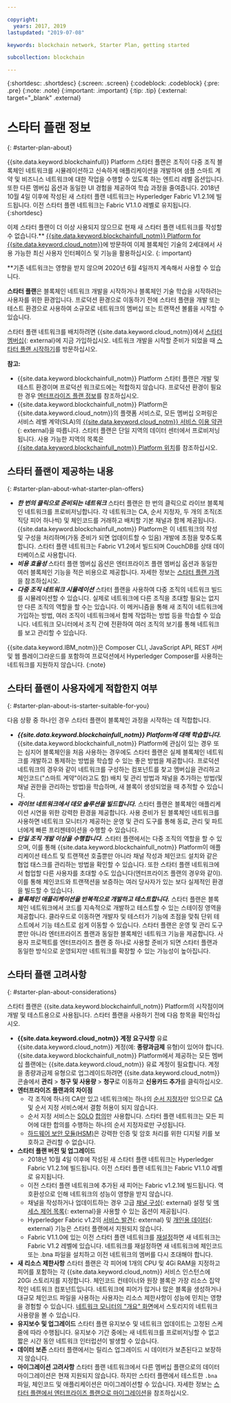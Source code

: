 ```yaml
---

copyright:
  years: 2017, 2019
lastupdated: "2019-07-08"

keywords: blockchain network, Starter Plan, getting started

subcollection: blockchain

---
```


{:shortdesc: .shortdesc}
{:screen: .screen}
{:codeblock: .codeblock}
{:pre: .pre}
{:note: .note}
{:important: .important}
{:tip: .tip}
{:external: target="_blank" .external}

# 스타터 플랜 정보
{: #starter-plan-about}

{{site.data.keyword.blockchainfull}} Platform 스타터 플랜은 조직이 다중 조직 블록체인 네트워크를 시뮬레이션하고 신속하게 애플리케이션을 개발하며 샘플 스마트 계약 및 비즈니스 네트워크에 대한 작업을 수행할 수 있도록 하는 엔트리 레벨 옵션입니다. 또한 다른 멤버십 옵션과 동일한 UI 경험을 제공하여 학습 과정을 줄여줍니다. 2018년 10월 4일 이후에 작성된 새 스타터 플랜 네트워크는 Hyperledger Fabric V1.2.1에 빌드됩니다. 이전 스타터 플랜 네트워크는 Fabric V1.1.0 레벨로 유지됩니다.
{:shortdesc}

이제 스타터 플랜이 더 이상 사용되지 않으므로 현재 새 스타터 플랜 네트워크를 작성할 수 없습니다.** [{{site.data.keyword.blockchainfull_notm}} Platform for {{site.data.keyword.cloud_notm}}](/docs/services/blockchain?topic=blockchain-ibp-v2-deploy-iks)에 방문하여 이제 블록체인 기술의 2세대에서 사용 가능한 최신 사용자 인터페이스 및 기능을 활용하십시오.
{: important}  

**기존 네트워크는 영향을 받지 않으며 2020년 6월 4일까지 계속해서 사용할 수 있습니다. 


**스타터 플랜**은 블록체인 네트워크 개발을 시작하거나
블록체인 기술 학습을 시작하려는 사용자를 위한 환경입니다. 프로덕션 환경으로 이동하기 전에 스타터 플랜을 개발 또는
테스트 환경으로 사용하여 소규모로
네트워크의 멤버십 또는 트랜잭션 볼륨을 시작할 수 있습니다.

 스타터 플랜 네트워크를 배치하려면 {{site.data.keyword.cloud_notm}}에서 [스타터 멤버십](https://cloud.ibm.com/catalog/services/ibm-blockchain-5-prod){: external}에 지금 가입하십시오. 네트워크 개발을 시작할 준비가 되었을 때 [스타터 플랜 시작하기](/docs/services/blockchain?topic=blockchain-getting-started-with-starter-plan#getting-started-with-starter-plan)를 방문하십시오.


**참고:**
- {{site.data.keyword.blockchainfull_notm}} Platform 스타터 플랜은 개발 및 테스트 환경이며 프로덕션 워크로드에는 적합하지 않습니다. 프로덕션 환경이 필요한 경우 [엔터프라이즈 플랜 정보](/docs/services/blockchain?topic=blockchain-enterprise-plan-about#enterprise-plan-about)를 참조하십시오.
- {{site.data.keyword.blockchainfull_notm}} Platform은 {{site.data.keyword.cloud_notm}}의 플랫폼 서비스로, 모든 멤버십 오퍼링은 서비스 레벨 계약(SLA)의 [{{site.data.keyword.cloud_notm}} 서비스 이용 약관](http://www-03.ibm.com/software/sla/sladb.nsf/sla/bm){: external}을 따릅니다. 스타터 플랜은 단일 지역의 데이터 센터에서 프로비저닝됩니다. 사용 가능한 지역의 목록은 [{{site.data.keyword.blockchainfull_notm}} Platform 위치](/docs/services/blockchain?topic=blockchain-ibp-regions-locations#ibp-regions-locations)를 참조하십시오.

## 스타터 플랜이 제공하는 내용
{: #starter-plan-about-what-starter-plan-offers}

- **_한 번의 클릭으로 준비되는 네트워크_**
    스타터 플랜은 한 번의 클릭으로 라이브 블록체인 네트워크를 프로비저닝합니다. 각 네트워크는 CA, 순서 지정자, 두 개의 조직(조직당 피어 하나씩) 및 체인코드를 거래하고 배치할 기본 채널과 함께 제공됩니다. {{site.data.keyword.blockchainfull_notm}} Platform은 이 네트워크의 작성 및 구성을 처리하며(가동 준비가 되면 업데이트할 수 있음) 개발에 초점을 맞추도록 합니다. 스타터 플랜 네트워크는 Fabric V1.2에서 빌드되며 CouchDB를 상태 데이터베이스로 사용합니다.
- **_비용 효율성_**
   스타터 플랜 멤버십 옵션은 엔터프라이즈 플랜 멤버십 옵션과 동일한 여러 블록체인 기능을 적은 비용으로 제공합니다. 자세한 정보는 [스타터 플랜 가격](/docs/services/blockchain/howto?topic=blockchain-ibp-pricing#ibp-pricing-starter-pricing)을 참조하십시오.
- **_다중 조직 네트워크 시뮬레이션_**
   스타터 플랜을 사용하여 다중 조직의 네트워크 빌드를 시뮬레이션할 수 있습니다. 실제로 네트워크에 다른 조직을 초대할 필요는 없지만 다른 조직의 역할을 할 수는 있습니다. 이 메커니즘을 통해 새 조직이 네트워크에 가입하는 방법, 여러 조직이 네트워크에서 함께 작업하는 방법 등을 학습할 수 있습니다. 네트워크 모니터에서 조직 간에 전환하여 여러 조직의 보기를 통해 네트워크를 보고 관리할 수 있습니다.

{{site.data.keyword.IBM_notm}}은 Composer CLI, JavaScript API, REST 서버 및 웹 플레이그라운드를 포함하여 프로덕션에서 Hyperledger Composer를 사용하는 네트워크를 지원하지 않습니다.
{:note}

## 스타터 플랜이 사용자에게 적합한지 여부
{: #starter-plan-about-is-starter-suitable-for-you}

다음 상황 중 하나인 경우 스타터 플랜이 블록체인 과정을 시작하는 데 적합합니다.
- **_{{site.data.keyword.blockchainfull_notm}} Platform에 대해 학습합니다._**
        {{site.data.keyword.blockchainfull_notm}} Platform에 관심이 있는 경우 또는 심지어 블록체인을 처음 사용하는 경우에도 스타터 플랜은 실제 블록체인 네트워크를 개발하고 통제하는 방법을 학습할 수 있는 좋은 방법을 제공합니다. 프로덕션 네트워크의 경우와 같이 네트워크를 구성하는 컴포넌트를 찾고 멤버십을 관리하고 체인코드("스마트 계약"이라고도 함) 배치 및 관리 방법과 채널을 추가하는 방법(및 채널 권한을 관리하는 방법)을 학습하며, 새 블록이 생성되었을 때 추적할 수 있습니다.
- **_라이브 네트워크에서 데모 솔루션을 빌드합니다._**
        스타터 플랜은 블록체인 애플리케이션 시연을 위한 강력한 환경을 제공합니다. 사용 준비가 된 블록체인 네트워크를 사용하면 네트워크 모니터가 제공하는 운영 및 관리 도구를 통해 동료, 관리 및 파트너에게 빠른 프리젠테이션을 수행할 수 있습니다.
- **_단일 조직 개발 이상을 수행합니다._**
        스타터 플랜에서는 다중 조직의 역할을 할 수 있으며, 이를 통해 {{site.data.keyword.blockchainfull_notm}} Platform이 애플리케이션 테스트 및 트랜잭션 호출뿐만 아니라 채널 작성과 체인코드 설치와 같은 협업 태스크를 관리하는 방법을 확인할 수 있습니다. 또한 스타터 플랜 네트워크에서 협업할 다른 사용자를 초대할 수도 있습니다(엔터프라이즈 플랜의 경우와 같이). 이를 통해 체인코드와 트랜잭션을 보증하는 여러 당사자가 있는 보다 실제적인 환경을 빌드할 수 있습니다.
- **_블록체인 애플리케이션을 반복적으로 개발하고 테스트합니다._**
        스타터 플랜은 블록체인 네트워크에서 코드를 지속적으로 개발하고 테스트할 수 있는 스테이징 영역을 제공합니다. 클라우드로 이동하면 개발자 및 테스터가 기능에 초점을 맞춰 단위 테스트에서 기능 테스트로 쉽게 이동할 수 있습니다. 스타터 플랜은 운영 및 관리 도구 뿐만 아니라 엔터프라이즈 플랜과 동일한 블록체인 네트워크 기능을 제공합니다. 사용자 프로젝트를 엔터프라이즈 플랜 중 하나로 사용할 준비가 되면 스타터 플랜과 동일한 방식으로 운영되지만 네트워크를 확장할 수 있는 가능성이 높아집니다.

## 스타터 플랜 고려사항
{: #starter-plan-about-considerations}

스타터 플랜은 {{site.data.keyword.blockchainfull_notm}} Platform의 시작점이며 개발 및 테스트용으로 사용됩니다.  스타터 플랜을 사용하기 전에 다음 항목을 확인하십시오.

- **{{site.data.keyword.cloud_notm}} 계정 요구사항**
    유료 {{site.data.keyword.cloud_notm}} 계정(예: **종량과금제** 유형)이 있어야 합니다. {{site.data.keyword.blockchainfull_notm}} Platform에서 제공하는 모든 멤버십 플랜에는 {{site.data.keyword.cloud_notm}} 유료 계정이 필요합니다. 계정을 종량과금제 유형으로 업그레이드하려면 {{site.data.keyword.cloud_notm}} 콘솔에서 **관리** > **청구 및 사용량** > **청구**로 이동하고 **신용카드 추가**를 클릭하십시오.
- **엔터프라이즈 플랜과의 차이점**
    - 각 조직에 하나의 CA만 있고 네트워크에는 하나의 [순서 지정자](/docs/services/blockchain?topic=blockchain-glossary#glossary-orderer)만 있으므로 [CA](/docs/services/blockchain?topic=blockchain-glossary#glossary-CA) 및 순서 지정 서비스에서 결함 허용이 되지 않습니다.
    - 순서 지정 서비스는 [SOLO](/docs/services/blockchain?topic=blockchain-glossary#glossary-solo) [합의](/docs/services/blockchain?topic=blockchain-glossary#glossary-consensus)만 사용합니다. 스타터 플랜 네트워크는 모든 피어에 대한 합의를 수행하는 하나의 순서 지정자로만 구성됩니다.
    - [하드웨어 보안 모듈(HSM)](/docs/services/blockchain?topic=blockchain-glossary#glossary-hsm)은 강력한 인증 및 암호 처리를 위한 디지털 키를 보호하고 관리할 수 없습니다.
- **스타터 플랜 버전 및 업그레이드**
    - 2018년 10월 4일 이후에 작성된 새 스타터 플랜 네트워크는 Hyperledger Fabric V1.2.1에 빌드됩니다. 이전 스타터 플랜 네트워크는 Fabric V1.1.0 레벨로 유지됩니다.
    - 이전 스타터 플랜 네트워크에 추가된 새 피어는 Fabric v1.2.1에 빌드됩니다. 역호환성으로 인해 네트워크의 성능이 영향을 받지 않습니다.
    - 채널을 작성하거나 업데이트하는 경우 고급 [채널 구성](https://hyperledger-fabric.readthedocs.io/en/release-1.2/config_update.html){: external} 설정 및 [액세스 제어 목록](https://hyperledger-fabric.readthedocs.io/en/release-1.2/access_control.html){: external}을 사용할 수 있는 옵션이 제공됩니다.
    - Hyperledger Fabric v1.2의 [서비스 발견](https://hyperledger-fabric.readthedocs.io/en/release-1.2/discovery-overview.html){: external} 및 [개인용 데이터](https://hyperledger-fabric.readthedocs.io/en/release-1.2/private-data/private-data.html){: external} 기능은 스타터 플랜에서 지원되지 않습니다.
    - Fabric V1.1.0에 있는 이전 스타터 플랜 네트워크를 [재설정](/docs/services/blockchain?topic=blockchain-ibp-dashboard#ibp-dashboard-reset-network)하면 새 네트워크는 Fabric V1.2 레벨에 있습니다. 네트워크를 재설정하면 새 네트워크에 체인코드 또는 .bna 파일을 설치하고 이전 네트워크의 멤버를 다시 초대해야 합니다.
- **새 리소스 제한사항**
    스타터 플랜은 각 피어에 1개의 CPU 및 4Gi RAM을 지정하고 피어를 포함하는 각 {{site.data.keyword.cloud_notm}} 서비스 인스턴스에 20Gi 스토리지를 지정합니다. 체인코드 컨테이너와 원장 블록은 가장 리소스 집약적인 네트워크 컴포넌트입니다. 네트워크에 피어가 많거나 많은 블록을 생성하거나 대규모 체인코드 파일을 사용하는 사용자는 리소스 제한사항이 성능에 민치는 영향을 경험할 수 있습니다. [네트워크 모니터의 "개요" 화면](/docs/services/blockchain?topic=blockchain-ibp-dashboard#ibp-dashboard-storage)에서 스토리지의 네트워크 사용량을 볼 수 있습니다.
- **유지보수 및 업그레이드**
    스타터 플랜 유지보수 및 네트워크 업데이트는 고정된 스케줄에 따라 수행됩니다. 유지보수 기간 중에는 새 네트워크를 프로비저닝할 수 없고 짧은 시간 동안 네트워크 인터럽션이 발생할 수 있습니다.
- **데이터 보존**
    스타터 플랜에서는 릴리스 업그레이드 시 데이터가 보존된다고 보장하지 않습니다.
- **마이그레이션 고려사항**
    스타터 플랜 네트워크에서 다른 멤버십 플랜으로의 데이터 마이그레이션은 현재 지원되지 않습니다. 하지만 스타터 플랜에서 테스트한 `.bna` 파일, 체인코드 및 애플리케이션은 마이그레이션할 수 있습니다. 자세한 정보는 [스타터 플랜에서 엔터프라이즈 플랜으로 마이그레이션](/docs/services/blockchain/howto?topic=blockchain-migrate_starter_to_enterprise#migrate_starter_to_enterprise)을 참조하십시오.
